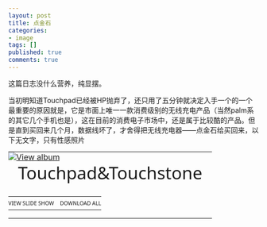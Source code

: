 ```yaml
---
layout: post
title: 点金石
categories:
- image
tags: []
published: true
comments: true
---
```

<p><p>这篇日志没什么营养，纯显摆。</p>  <p>当初明知道Touchpad已经被HP抛弃了，还只用了五分钟就决定入手一个的一个最重要的原因就是，它是市面上唯一一款消费级别的无线充电产品（当然palm系的其它几个手机也是），这在目前的消费电子市场中，还是属于比较酷的产品。但是直到买回来几个月，数据线坏了，才舍得把无线充电器——点金石给买回来，以下无文字，只有性感照片</p>  <div style="padding-bottom: 0px; margin: 0px; padding-left: 0px; padding-right: 0px; display: inline; float: none; padding-top: 0px" id="scid:66721397-FF69-4ca6-AEC4-17E6B3208830:c151fa26-1af5-4964-b4fb-5db6a21f2794" class="wlWriterEditableSmartContent"><table border="0" cellspacing="0" cellpadding="0" style="outline:none;border-style:none;margin:0px;padding:0px;width:410px;border-collapse:collapse;"><tbody><tr><td style="margin:0px;padding:0px;outline:none;border-style:none;width:auto"><a style="outline:none;border-style:none;margin:0px;padding:0px;" target="_blank" href="https://skydrive.live.com/redir.aspx?cid=78f710cfd1aa8176&amp;page=play&amp;resid=78F710CFD1AA8176!1773&amp;type=5&amp;authkey=!AOmHXpzKaY46wd0&amp;Bsrc=Photomail&amp;Bpub=SDX.Photos"><img style="outline:none;border-style:none;padding:0px;margin:0px;border:0px;background:none;background-image:none;vertical-align:bottom;" alt="View album" title="View album" src="http://files.blogcn.com/wp05/M00/05/CC/wKgKDE_xkcsAAAAAAABzknPrSq0253.jpg" /></a><div style="width:410px;text-align:center;overflow:visible;padding:0px;margin:0px;">                                            <div style="width:410px;overflow:visible;"><a style="text-decoration:none;" href="https://skydrive.live.com/redir.aspx?cid=78f710cfd1aa8176&amp;page=browse&amp;resid=78F710CFD1AA8176!1773&amp;type=5&amp;authkey=!AOmHXpzKaY46wd0&amp;Bsrc=Photomail&amp;Bpub=SDX.Photos" target="_blank"><span style="line-height:1.26em;padding:0px;width:410px;font-size:26pt;font-family:'Segoe UI', helvetica, arial, sans-serif;" defaulttext="Enter album name here">Touchpad&amp;Touchstone</span></a></div>                                            <div style="text-align:center;padding:9px 0px 0px 0px;margin:0px 0px 0px 0px;font-family:'Segoe UI', helvetica, arial, sans-serif;font-size:8pt;">                                                <table border="0" cellspacing="0" cellpadding="0" style="text-align:center;width:auto;margin-left:auto;margin-right:auto;padding:0px;outline:none;border-style:none;border-collapse:collapse;">                                     <tr>                                       <td style="vertical-align:top;outline:none;border-style:none;margin:0px;padding:6px 12px 6px 0px;"><a href="https://skydrive.live.com/redir.aspx?cid=78f710cfd1aa8176&amp;page=play&amp;resid=78F710CFD1AA8176!1773&amp;type=5&amp;authkey=!AOmHXpzKaY46wd0&amp;Bsrc=Photomail&amp;Bpub=SDX.Photos" border="0" target="_blank" style="font-family:'Segoe UI', helvetica, arial, sans-serif;font-size:8pt;outline:none;border-style:none;text-decoration: none;padding:0px;margin:0px;">VIEW SLIDE SHOW</a></td>                                       <td style="vertical-align:top;outline:none;border-style:none;margin:0px;padding:6px 0px 6px 0px;"><a href="https://skydrive.live.com/redir.aspx?cid=78f710cfd1aa8176&amp;page=downloadphotos&amp;resid=78F710CFD1AA8176!1773&amp;type=5&amp;Bsrc=Photomail&amp;Bpub=SDX.Photos&amp;authkey=!AOmHXpzKaY46wd0" border="0" target="_blank" style="font-family:'Segoe UI', helvetica, arial, sans-serif;font-size:8pt;outline:none;border-style:none;text-decoration: none;padding:0px;margin:0px;">DOWNLOAD ALL</a></td>                                                                            </tr>                                   </table>                                                                                                                                </div>                                                                                       </div></td></tr></tbody></table></div></p>
